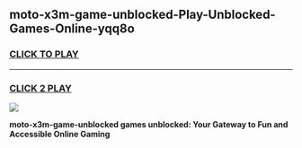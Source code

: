 
## moto-x3m-game-unblocked-Play-Unblocked-Games-Online-yqq8o
<h3>
<a href="https://premium76.site?title=moto-x3m-game-unblocked&ref=24A">CLICK TO PLAY</a></h3>
<hr>

<h3>
<a href="https://premium76.site?title=moto-x3m-game-unblocked&ref=24A">CLICK 2 PLAY</a>
  
</h3>

<a href="https://premium76.site?title=moto-x3m-game-unblocked&ref=24A"><img src="https://clearcache.store/games.png"></a>


**moto-x3m-game-unblocked games unblocked: Your Gateway to Fun and Accessible Online Gaming**

